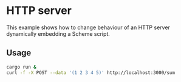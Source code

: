 # HTTP server

This example shows how to change behaviour of an HTTP server dynamically embedding a Scheme script.

## Usage

```sh
cargo run &
curl -f -X POST --data '(1 2 3 4 5)' http://localhost:3000/sum
```
